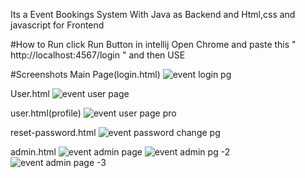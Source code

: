 Its a Event Bookings System With Java as Backend and Html,css and javascript for Frontend


#How to Run 
click Run Button in intellij 
Open Chrome and paste this "  http://localhost:4567/login  " 
and then USE

#Screenshots
Main Page(login.html)
![event login pg](https://github.com/user-attachments/assets/0707ed83-a4d8-4b21-b14c-93cd815fddc4)

User.html
![event user page](https://github.com/user-attachments/assets/c9285bec-3a14-4323-8603-ae63c484e261)

user.html(profile)
![event user page pro](https://github.com/user-attachments/assets/1fa8cadd-27eb-4a9d-b362-dc0d655fa013)

reset-password.html
![event password change pg](https://github.com/user-attachments/assets/9f00ed95-1f6c-4b2d-9211-cb754c50eb96)

admin.html
![event admin page](https://github.com/user-attachments/assets/feb2e94f-6616-4803-a728-af52f09038e3)
![event admin pg -2](https://github.com/user-attachments/assets/5f4a3a49-c151-4c2a-aadd-7ba9ccb2b3ce)
![event admin page -3](https://github.com/user-attachments/assets/e054fc5c-ccf2-432e-918d-5939488e6599)
